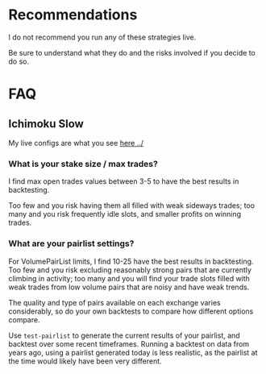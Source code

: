 # Recommendations

I do not recommend you run any of these strategies live. 

Be sure to understand what they do and the risks involved if you decide to do so.

# FAQ

## Ichimoku Slow

My live configs are what you see [here ../](../../../)

### What is your stake size / max trades?

I find max open trades values between 3-5 to have the best results in backtesting.

Too few and you risk having them all filled with weak sideways trades; too many and you risk frequently idle slots, and smaller profits on winning trades.

### What are your pairlist settings?

For VolumePairList limits, I find 10-25 have the best results in backtesting.  Too few and you risk excluding reasonably strong pairs that are currently climbing in activity; too many and you will find your trade slots filled with weak trades from low volume pairs that are noisy and have weak trends.

The quality and type of pairs available on each exchange varies considerably, so do your own backtests to compare how different options compare.

Use `test-pairlist` to generate the current results of your pairlist, and backtest over some recent timeframes.  Running a backtest on data from years ago, using a pairlist generated today is less realistic, as the pairlist at the time would likely have been very different.
